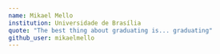 ```yaml
---
name: Mikael Mello
institution: Universidade de Brasília
quote: "The best thing about graduating is... graduating"
github_user: mikaelmello
---
```

